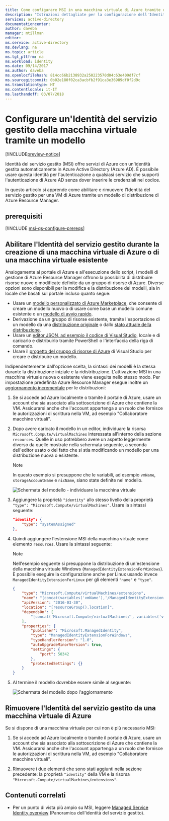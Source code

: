 ```yaml
---
title: Come configurare MSI in una macchina virtuale di Azure tramite un modello
description: "Istruzioni dettagliate per la configurazione dell'Identità del servizio gestito (MSI) in una macchina virtuale di Azure, tramite un modello di Azure Resource Manager."
services: active-directory
documentationcenter: 
author: daveba
manager: mtillman
editor: 
ms.service: active-directory
ms.devlang: na
ms.topic: article
ms.tgt_pltfrm: na
ms.workload: identity
ms.date: 09/14/2017
ms.author: daveba
ms.openlocfilehash: 814cc66b2138932a250223570d04c63e409df7cf
ms.sourcegitcommit: 0b02e180f02ca3acbfb2f91ca3e36989df0f2d9c
ms.translationtype: HT
ms.contentlocale: it-IT
ms.lasthandoff: 03/07/2018
---
```

# <a name="configure-a-vm-managed-service-identity-by-using-a-template"></a>Configurare un'Identità del servizio gestito della macchina virtuale tramite un modello

[!INCLUDE[preview-notice](../../includes/active-directory-msi-preview-notice.md)]

Identità del servizio gestito (MSI) offre servizi di Azure con un'identità gestita automaticamente in Azure Active Directory (Azure AD). È possibile usare questa identità per l'autenticazione a qualsiasi servizio che supporti l'autenticazione di Azure AD senza dover inserire le credenziali nel codice. 

In questo articolo si apprende come abilitare e rimuovere l'Identità del servizio gestito per una VM di Azure tramite un modello di distribuzione di Azure Resource Manager.

## <a name="prerequisites"></a>prerequisiti

[!INCLUDE [msi-qs-configure-prereqs](../../includes/active-directory-msi-qs-configure-prereqs.md)]

## <a name="enable-msi-during-creation-of-an-azure-vm-or-on-an-existing-vm"></a>Abilitare l'Identità del servizio gestito durante la creazione di una macchina virtuale di Azure o di una macchina virtuale esistente

Analogamente al portale di Azure e all'esecuzione dello script, i modelli di gestione di Azure Resource Manager offrono la possibilità di distribuire risorse nuove o modificate definite da un gruppo di risorse di Azure. Diverse opzioni sono disponibili per la modifica e la distribuzione dei modelli, sia in locale che basati sul portale incluso quanto segue:

   - Usare un [modello personalizzato di Azure Marketplace](../azure-resource-manager/resource-group-template-deploy-portal.md#deploy-resources-from-custom-template), che consente di creare un modello nuovo o di usare come base un modello comune esistente o un [modello di avvio rapido](https://azure.microsoft.com/documentation/templates/).
   - Derivazione da un gruppo di risorse esistente, tramite l'esportazione di un modello da una [distribuzione originale](../azure-resource-manager/resource-manager-export-template.md#view-template-from-deployment-history) o dallo [stato attuale della distribuzione](../azure-resource-manager/resource-manager-export-template.md#export-the-template-from-resource-group).
   - Usare un [editor JSON, ad esempio il codice di Visual Studio,](../azure-resource-manager/resource-manager-create-first-template.md) locale e di caricarlo e distribuirlo tramite PowerShell o l'interfaccia della riga di comando.
   - Usare il [progetto del gruppo di risorse di Azure](../azure-resource-manager/vs-azure-tools-resource-groups-deployment-projects-create-deploy.md) di Visual Studio per creare e distribuire un modello.  

Indipendentemente dall'opzione scelta, la sintassi dei modelli è la stessa durante la distribuzione iniziale e la ridistribuzione. L'attivazione MSI in una macchina virtuale nuova o esistente viene eseguita nello stesso modo. Per impostazione predefinita Azure Resource Manager esegue inoltre un [aggiornamento incrementale](../azure-resource-manager/resource-group-template-deploy.md#incremental-and-complete-deployments) per le distribuzioni:

1. Se si accede ad Azure localmente o tramite il portale di Azure, usare un account che sia associato alla sottoscrizione di Azure che contiene la VM. Assicurarsi anche che l'account appartenga a un ruolo che fornisce le autorizzazioni di scrittura nella VM, ad esempio "Collaboratore macchine virtuali".

2. Dopo avere caricato il modello in un editor, individuare la risorsa `Microsoft.Compute/virtualMachines` interessata all'interno della sezione `resources`. Quelle in uso potrebbero avere un aspetto leggermente diverso da quelle mostrate nella schermata seguente, a seconda dell'editor usato o del fatto che si stia modificando un modello per una distribuzione nuova o esistente.

   >[!NOTE] 
   > In questo esempio si presuppone che le variabili, ad esempio `vmName`, `storageAccountName` e `nicName`, siano state definite nel modello.
   >

   ![Schermata del modello - individuare la macchina virtuale](./media/msi-qs-configure-template-windows-vm/template-file-before.png) 

3. Aggiungere la proprietà `"identity"` allo stesso livello della proprietà `"type": "Microsoft.Compute/virtualMachines"`. Usare la sintassi seguente:

   ```JSON
   "identity": { 
       "type": "systemAssigned"
   },
   ```

4. Quindi aggiungere l'estensione MSI della macchina virtuale come elemento `resources`. Usare la sintassi seguente:

   >[!NOTE] 
   > Nell'esempio seguente si presuppone la distribuzione di un'estensione della macchina virtuale Windows (`ManagedIdentityExtensionForWindows`). È possibile eseguire la configurazione anche per Linux usando invece `ManagedIdentityExtensionForLinux` per gli elementi `"name"` e `"type"`.
   >

   ```JSON
   { 
       "type": "Microsoft.Compute/virtualMachines/extensions",
       "name": "[concat(variables('vmName'),'/ManagedIdentityExtensionForWindows')]",
       "apiVersion": "2016-03-30",
       "location": "[resourceGroup().location]",
       "dependsOn": [
           "[concat('Microsoft.Compute/virtualMachines/', variables('vmName'))]"
       ],
       "properties": {
           "publisher": "Microsoft.ManagedIdentity",
           "type": "ManagedIdentityExtensionForWindows",
           "typeHandlerVersion": "1.0",
           "autoUpgradeMinorVersion": true,
           "settings": {
               "port": 50342
           },
           "protectedSettings": {}
       }
   }
   ```

5. Al termine il modello dovrebbe essere simile al seguente:

   ![Schermata del modello dopo l'aggiornamento](./media/msi-qs-configure-template-windows-vm/template-file-after.png) 

## <a name="remove-msi-from-an-azure-vm"></a>Rimuovere l'Identità del servizio gestito da una macchina virtuale di Azure

Se si dispone di una macchina virtuale per cui non è più necessario MSI:

1. Se si accede ad Azure localmente o tramite il portale di Azure, usare un account che sia associato alla sottoscrizione di Azure che contiene la VM. Assicurarsi anche che l'account appartenga a un ruolo che fornisce le autorizzazioni di scrittura nella VM, ad esempio "Collaboratore macchine virtuali".

2. Rimuovere i due elementi che sono stati aggiunti nella sezione precedente: la proprietà `"identity"` della VM e la risorsa `"Microsoft.Compute/virtualMachines/extensions"`.

## <a name="related-content"></a>Contenuti correlati

- Per un punto di vista più ampio su MSI, leggere [Managed Service Identity overview](msi-overview.md) (Panoramica dell'identità del servizio gestito).


